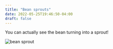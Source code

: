 ```yaml
---
title: "Bean sprouts"
date: 2022-05-25T19:46:50-04:00
draft: false
---
```


You can actually see the bean turning into a sprout!

![bean sprout](/2022-05-25-bean-sprout.jpg)
